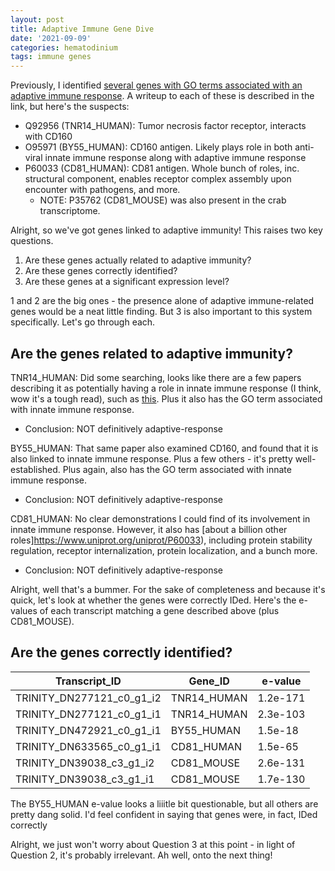 ```yaml
---
layout: post
title: Adaptive Immune Gene Dive
date: '2021-09-09'
categories: hematodinium
tags: immune genes
---
```


Previously, I identified [several genes with GO terms associated with an adaptive immune response](https://afcoyle.github.io/2021-08-18-immune_genes/). A writeup to each of these is described in the link, but here's the suspects:

- Q92956 (TNR14_HUMAN): Tumor necrosis factor receptor, interacts with CD160
- O95971 (BY55_HUMAN): CD160 antigen. Likely plays role in both anti-viral innate immune response along with adaptive immune response
- P60033 (CD81_HUMAN): CD81 antigen. Whole bunch of roles, inc. structural component, enables receptor complex assembly upon encounter with pathogens, and more.
    - NOTE: P35762 (CD81_MOUSE) was also present in the crab transcriptome.

Alright, so we've got genes linked to adaptive immunity! This raises two key questions. 
1. Are these genes actually related to adaptive immunity? 
2. Are these genes correctly identified?
3. Are these genes at a significant expression level?

1 and 2 are the big ones - the presence alone of adaptive immune-related genes would be a neat little finding. But 3 is also important to this system specifically. Let's go through each.

## Are the genes related to adaptive immunity?

TNR14_HUMAN: Did some searching, looks like there are a few papers describing it as potentially having a role in innate immune response (I think, wow it's a tough read), such as [this](https://www.jimmunol.org/content/191/2/828). Plus it also has the GO term associated with innate immune response. 
- Conclusion: NOT definitively adaptive-response

BY55_HUMAN: That same paper also examined CD160, and found that it is also linked to innate immune response. Plus a few others - it's pretty well-established. Plus again, also has the GO term associated with innate immune response.
- Conclusion: NOT definitively adaptive-response

CD81_HUMAN: No clear demonstrations I could find of its involvement in innate immune response. However, it also has [about a billion other  roles]https://www.uniprot.org/uniprot/P60033), including protein stability regulation, receptor internalization, protein localization, and a bunch more. 
- Conclusion: NOT definitively adaptive-response

Alright, well that's a bummer. For the sake of completeness and because it's quick, let's look at whether the genes were correctly IDed. Here's the e-values of each transcript matching a gene described above (plus CD81_MOUSE).

## Are the genes correctly identified?

| Transcript_ID             | Gene_ID     | e-value  |
|---------------------------|-------------|----------|
| TRINITY_DN277121_c0_g1_i2 | TNR14_HUMAN | 1.2e-171 |
| TRINITY_DN277121_c0_g1_i1 | TNR14_HUMAN | 2.3e-103 |
| TRINITY_DN472921_c0_g1_i1 | BY55_HUMAN  | 1.5e-18  |
| TRINITY_DN633565_c0_g1_i1 | CD81_HUMAN  | 1.5e-65  |
| TRINITY_DN39038_c3_g1_i2  | CD81_MOUSE  | 2.6e-131 |
| TRINITY_DN39038_c3_g1_i1  | CD81_MOUSE  | 1.7e-130 |

The BY55_HUMAN e-value looks a liiitle bit questionable, but all others are pretty dang solid. I'd feel confident in saying that genes were, in fact, IDed correctly

Alright, we just won't worry about Question 3 at this point - in light of Question 2, it's probably irrelevant. Ah well, onto the next thing!